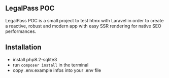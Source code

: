 
## LegalPass POC

LegalPass POC is a small project to test htmx with Laravel in order to create a reactive, robust and modern app with easy SSR rendering for native SEO performances. 

## Installation
- install php8.2-sqlite3
- run 
 `composer install` in the terminal 
- copy .env.example infos into your .env file
